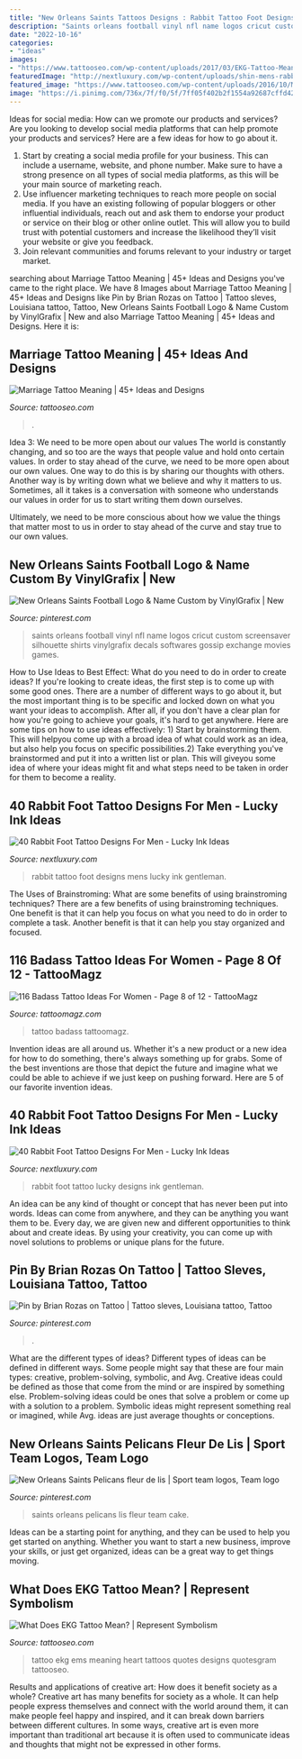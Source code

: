 ```yaml
---
title: "New Orleans Saints Tattoos Designs : Rabbit Tattoo Foot Designs Mens Lucky Ink Gentleman"
description: "Saints orleans football vinyl nfl name logos cricut custom screensaver silhouette shirts vinylgrafix decals softwares gossip exchange movies games"
date: "2022-10-16"
categories:
- "ideas"
images:
- "https://www.tattooseo.com/wp-content/uploads/2017/03/EKG-Tattoo-Meaning-30.jpg"
featuredImage: "http://nextluxury.com/wp-content/uploads/shin-mens-rabbit-foot-tattoo-design-ideas.jpg"
featured_image: "https://www.tattooseo.com/wp-content/uploads/2016/10/Marriage-Tattoos-8.jpg"
image: "https://i.pinimg.com/736x/7f/f0/5f/7ff05f402b2f1554a92687cffd427ff6--saints-football-custom-vinyl.jpg"
---
```



Ideas for social media: How can we promote our products and services?
Are you looking to develop social media platforms that can help promote your products and services? Here are a few ideas for how to go about it. 
1. Start by creating a social media profile for your business. This can include a username, website, and phone number. Make sure to have a strong presence on all types of social media platforms, as this will be your main source of marketing reach. 
2. Use influencer marketing techniques to reach more people on social media. If you have an existing following of popular bloggers or other influential individuals, reach out and ask them to endorse your product or service on their blog or other online outlet. This will allow you to build trust with potential customers and increase the likelihood they’ll visit your website or give you feedback. 
3. Join relevant communities and forums relevant to your industry or target market.

	

		
searching about Marriage Tattoo Meaning | 45+ Ideas and Designs you've came to the right place. We have 8 Images about Marriage Tattoo Meaning | 45+ Ideas and Designs like Pin by Brian Rozas on Tattoo | Tattoo sleves, Louisiana tattoo, Tattoo, New Orleans Saints Football Logo &amp; Name Custom by VinylGrafix | New and also Marriage Tattoo Meaning | 45+ Ideas and Designs. Here it is:
		
    
## Marriage Tattoo Meaning | 45+ Ideas And Designs

<img loading=lazy src="https://www.tattooseo.com/wp-content/uploads/2016/10/Marriage-Tattoos-8.jpg" onerror="this.onerror=null;this.src='https://tse4.mm.bing.net/th?id=OIP.q669zU4aBPi35COE_NTS5gAAAA&amp;pid=15.1';" alt="Marriage Tattoo Meaning | 45+ Ideas and Designs">

_Source: tattooseo.com_

>. 

	

Idea 3: We need to be more open about our values
The world is constantly changing, and so too are the ways that people value and hold onto certain values. In order to stay ahead of the curve, we need to be more open about our own values.
One way to do this is by sharing our thoughts with others. Another way is by writing down what we believe and why it matters to us. Sometimes, all it takes is a conversation with someone who understands our values in order for us to start writing them down ourselves.

Ultimately, we need to be more conscious about how we value the things that matter most to us in order to stay ahead of the curve and stay true to our own values.

    
## New Orleans Saints Football Logo &amp; Name Custom By VinylGrafix | New

<img loading=lazy src="https://i.pinimg.com/736x/7f/f0/5f/7ff05f402b2f1554a92687cffd427ff6--saints-football-custom-vinyl.jpg" onerror="this.onerror=null;this.src='https://tse4.mm.bing.net/th?id=OIP.OKeCive_QDiFH6zoBP6_gAAAAA&amp;pid=15.1';" alt="New Orleans Saints Football Logo &amp; Name Custom by VinylGrafix | New">

_Source: pinterest.com_

>saints orleans football vinyl nfl name logos cricut custom screensaver silhouette shirts vinylgrafix decals softwares gossip exchange movies games. 

	

How to Use Ideas to Best Effect: What do you need to do in order to create ideas?
If you're looking to create ideas, the first step is to come up with some good ones. There are a number of different ways to go about it, but the most important thing is to be specific and locked down on what you want your ideas to accomplish. After all, if you don't have a clear plan for how you're going to achieve your goals, it's hard to get anywhere. Here are some tips on how to use ideas effectively: 1) Start by brainstorming them. This will helpyou come up with a broad idea of what could work as an idea, but also help you focus on specific possibilities.2) Take everything you've brainstormed and put it into a written list or plan. This will giveyou some idea of where your ideas might fit and what steps need to be taken in order for them to become a reality.

    
## 40 Rabbit Foot Tattoo Designs For Men - Lucky Ink Ideas

<img loading=lazy src="http://nextluxury.com/wp-content/uploads/shin-mens-rabbit-foot-tattoo-design-ideas.jpg" onerror="this.onerror=null;this.src='https://tse3.mm.bing.net/th?id=OIP.UZgcVZPpEeP-PLSnDXAbpQHaHa&amp;pid=15.1';" alt="40 Rabbit Foot Tattoo Designs For Men - Lucky Ink Ideas">

_Source: nextluxury.com_

>rabbit tattoo foot designs mens lucky ink gentleman. 

	

The Uses of Brainstroming: What are some benefits of using brainstroming techniques?
There are a few benefits of using brainstroming techniques. One benefit is that it can help you focus on what you need to do in order to complete a task. Another benefit is that it can help you stay organized and focused.

    
## 116 Badass Tattoo Ideas For Women - Page 8 Of 12 - TattooMagz

<img loading=lazy src="http://tattoomagz.com/wp-content/uploads/Geometric-full-back-tattoo-tattoo-ideas-for-women-900x900.jpg" onerror="this.onerror=null;this.src='https://tse4.mm.bing.net/th?id=OIP.mcu3NN45KJrpeUn8o1raawHaHa&amp;pid=15.1';" alt="116 Badass Tattoo Ideas For Women - Page 8 of 12 - TattooMagz">

_Source: tattoomagz.com_

>tattoo badass tattoomagz. 

	

Invention ideas are all around us. Whether it's a new product or a new idea for how to do something, there's always something up for grabs. Some of the best inventions are those that depict the future and imagine what we could be able to achieve if we just keep on pushing forward. Here are 5 of our favorite invention ideas.

    
## 40 Rabbit Foot Tattoo Designs For Men - Lucky Ink Ideas

<img loading=lazy src="http://nextluxury.com/wp-content/uploads/manly-rabbit-foot-tattoo-design-ideas-for-men-on-arm.jpg" onerror="this.onerror=null;this.src='https://tse2.mm.bing.net/th?id=OIP._R2NPQWd5ntHNF4V2fGaNQHaHa&amp;pid=15.1';" alt="40 Rabbit Foot Tattoo Designs For Men - Lucky Ink Ideas">

_Source: nextluxury.com_

>rabbit foot tattoo lucky designs ink gentleman. 

	

An idea can be any kind of thought or concept that has never been put into words. Ideas can come from anywhere, and they can be anything you want them to be. Every day, we are given new and different opportunities to think about and create ideas. By using your creativity, you can come up with novel solutions to problems or unique plans for the future.

    
## Pin By Brian Rozas On Tattoo | Tattoo Sleves, Louisiana Tattoo, Tattoo

<img loading=lazy src="https://i.pinimg.com/736x/b8/bc/b7/b8bcb75210976f5f8d1c90bd5870e090.jpg" onerror="this.onerror=null;this.src='https://tse3.mm.bing.net/th?id=OIP.qI64s2f2RJK19MjLhU4lEgHaNJ&amp;pid=15.1';" alt="Pin by Brian Rozas on Tattoo | Tattoo sleves, Louisiana tattoo, Tattoo">

_Source: pinterest.com_

>. 

	

What are the different types of ideas?
Different types of ideas can be defined in different ways. Some people might say that these are four main types: creative, problem-solving, symbolic, and Avg.
Creative ideas could be defined as those that come from the mind or are inspired by something else. Problem-solving ideas could be ones that solve a problem or come up with a solution to a problem. Symbolic ideas might represent something real or imagined, while Avg. ideas are just average thoughts or conceptions.

    
## New Orleans Saints Pelicans Fleur De Lis | Sport Team Logos, Team Logo

<img loading=lazy src="https://i.pinimg.com/736x/63/3c/80/633c803ce19e987a285a74ccd5c8ff57--new-orleans-saints-grooms.jpg" onerror="this.onerror=null;this.src='https://tse4.mm.bing.net/th?id=OIP.nJ2mQjchfhnaqL6wHp--ZwHaJh&amp;pid=15.1';" alt="New Orleans Saints Pelicans fleur de lis | Sport team logos, Team logo">

_Source: pinterest.com_

>saints orleans pelicans lis fleur team cake. 

	

Ideas can be a starting point for anything, and they can be used to help you get started on anything. Whether you want to start a new business, improve your skills, or just get organized, ideas can be a great way to get things moving.

    
## What Does EKG Tattoo Mean? | Represent Symbolism

<img loading=lazy src="https://www.tattooseo.com/wp-content/uploads/2017/03/EKG-Tattoo-Meaning-30.jpg" onerror="this.onerror=null;this.src='https://tse3.mm.bing.net/th?id=OIP.mQ2yLeSHsL8-Zqzm-m6SCgAAAA&amp;pid=15.1';" alt="What Does EKG Tattoo Mean? | Represent Symbolism">

_Source: tattooseo.com_

>tattoo ekg ems meaning heart tattoos quotes designs quotesgram tattooseo. 

	

Results and applications of creative art: How does it benefit society as a whole?
Creative art has many benefits for society as a whole. It can help people express themselves and connect with the world around them, it can make people feel happy and inspired, and it can break down barriers between different cultures. In some ways, creative art is even more important than traditional art because it is often used to communicate ideas and thoughts that might not be expressed in other forms.

